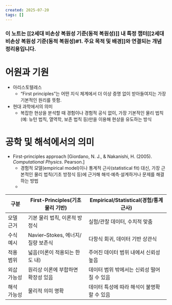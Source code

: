 ```yaml
---
created: 2025-07-20
tags: []
---
```

### 이 노트는 [[2세대 비손상 복원성 기준(동적 복원성)]] 내 특정 챕터[[2세대 비손상 복원성 기준(동적 복원성)#1. 주요 목적 및 배경]]와 연결되는 개념 정리용입니다.

# 어원과 기원
- 아리스토텔레스
	- “First principles”는 어떤 지식 체계에서 더 이상 증명 없이 받아들여지는 가장 기본적인 원리를 뜻함.
- 현대 과학에서의 의미
	- 복잡한 현상을 분석할 때 경험이나 경험적 공식 없이, 
	  가장 기본적인 물리 법칙(예: 뉴턴 법칙, 열역학, 보존 법칙 등)만을 이용해 현상을 유도하는 방식

# 공학 및 해석에서의 의미
- First-principles approach 
  [Giordano, N. J., & Nakanishi, H. (2005). _Computational Physics_. Pearson.]
	- 경험적 모델(empirical model)이나 통계적 근사(statistical fit) 대신,
	  가장 근본적인 물리 법칙(기초 방정식 등)에 근거해 해석·예측·설계하거나 문제를 해결하는 방법
	- 

| 구분     | First-Principles(기초물리 기반) | Empirical/Statistical(경험/통계 근사) |
| ------ | ------------------------- | ------------------------------- |
| 모델 근거  | 기본 물리 법칙, 이론적 방정식         | 실험/관찰 데이터, 수치적 맞춤               |
| 수식 예시  | Navier–Stokes, 에너지/질량 보존식 | 다항식 회귀, 데이터 기반 상관식              |
| 적용 범위  | 넓음(이론이 적용되는 한도 내)         | 주어진 데이터 범위 내에서 신뢰성 높음           |
| 외삽 가능성 | 원리상 이론에 부합하면 확장성 있음       | 데이터 범위 밖에서는 신뢰성 떨어질 수 있음        |
| 해석 가능성 | 물리적 의미 명확                 | 데이터 특성에 따라 해석이 불명확할 수 있음        |


